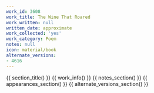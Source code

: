 ```yaml
---
work_id: 3608
work_title: The Wine That Roared
work_written: null
written_date: approximate
work_collected: 'yes'
work_category: Poem
notes: null
icon: material/book
alternate_versions:
- 4616
---
```


{{ section_title() }}
{{ work_info() }}
{{ notes_section() }}
{{ appearances_section() }}
{{ alternate_versions_section() }}